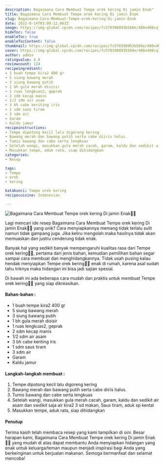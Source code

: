 ```yaml
---
description: Bagaimana Cara Membuat Tempe orek kering Di jamin Enak"
title: Bagaimana Cara Membuat Tempe orek kering Di jamin Enak
slug: Bagaimana-Cara-Membuat-Tempe-orek-kering-Di-jamin-Enak
date: 2022-8-14T03:09:12.063Z
image: https://img-global.cpcdn.com/recipes/fc570398093b560e/400x400cq70/photo.jpg
hideToc: false
enableToc: true
enableTocContent: false
thumbnail: https://img-global.cpcdn.com/recipes/fc570398093b560e/400x400cq70/photo.jpg
cover: https://img-global.cpcdn.com/recipes/fc570398093b560e/400x400cq70/photo.jpg
author: admin
ratingvalue: 4.8
reviewcount: 124
recipeingredient:
- 1 buah tempe kira2 400 gr
- 5 siung bawang merah
- 3 siung bawang putih
- 1 bh gula merah disisir
- 1 ruas lengkuas2, geprak
- 2 sdm kecap manis
- 1/2 sdm air asam
- 3 bh cabe keriting iris
- 1 sdm saus tiram
- 3 sdm air
- Garam
- Kaldu jamur
recipeinstructions:
- Tempe dipotong kecil lalu digoreng kering
- Bawang merah dan bawang putih serta cabe diiris halus.
- Tumis bawang dan cabe serta lengkuas
- Setelah wangi, masukkan gula merah cacah, garam, kaldu dan sedikit air asam dan swdikit saja air kira2 3 sd makan, Saus tiram, aduk sp kental
- Masukkan tempe, aduk rata, siap dihidangkan
categories:
- Resep

tags:
- Tempe
- orek
- kering

katakunci: Tempe orek kering
recipecuisine: Indonesian

---
```


![Bagaimana Cara Membuat Tempe orek kering Di jamin Enak👩‍🍳](https://img-global.cpcdn.com/recipes/fc570398093b560e/400x400cq70/photo.jpg)

Lagi mencari ide resep Bagaimana Cara Membuat Tempe orek kering Di jamin Enak👩‍🍳 yang unik? Cara menyiapkannya memang tidak terlalu sulit namun tidak gampang juga. Jika keliru mengolah maka hasilnya tidak akan memuaskan dan justru cenderung tidak enak.

Banyak hal yang sedikit banyak mempengaruhi kualitas rasa dari Tempe orek kering👩‍🍳, pertama dari jenis bahan, kemudian pemilihan bahan segar sampai cara membuat dan menghidangkannya. Tidak usah pusing kalau hendak menyiapkan Tempe orek kering👩‍🍳 enak di rumah, karena asal sudah tahu triknya maka hidangan ini bisa jadi sajian spesial.

Di bawah ini ada beberapa cara mudah dan praktis untuk membuat Tempe orek kering👩‍🍳 yang siap dikreasikan.

<!--inarticleads1-->

#### Bahan-bahan :

- 1 buah tempe kira2 400 gr
- 5 siung bawang merah
- 3 siung bawang putih
- 1 bh gula merah disisir
- 1 ruas lengkuas2, geprak
- 2 sdm kecap manis
- 1/2 sdm air asam
- 3 bh cabe keriting iris
- 1 sdm saus tiram
- 3 sdm air
- Garam
- Kaldu jamur

<!--inarticleads2-->

#### Langkah-langkah membuat :

1. Tempe dipotong kecil lalu digoreng kering
1. Bawang merah dan bawang putih serta cabe diiris halus.
1. Tumis bawang dan cabe serta lengkuas
1. Setelah wangi, masukkan gula merah cacah, garam, kaldu dan sedikit air asam dan swdikit saja air kira2 3 sd makan, Saus tiram, aduk sp kental
1. Masukkan tempe, aduk rata, siap dihidangkan

#### Penutup

Terima kasih telah membaca resep yang kami tampilkan di sini. Besar harapan kami, Bagaimana Cara Membuat Tempe orek kering Di jamin Enak👩‍🍳 yang mudah di atas dapat membantu Anda menyiapkan hidangan yang enak untuk keluarga/teman maupun menjadi inspirasi bagi Anda yang berkeinginan untuk berjualan makanan. Semoga bermanfaat dan selamat mencoba!